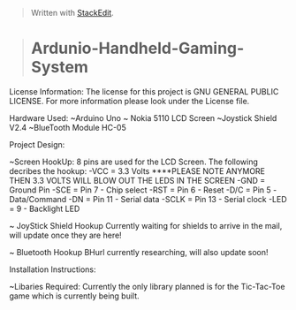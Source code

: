 


> Written with [StackEdit](https://stackedit.io/).
> 



> # Ardunio-Handheld-Gaming-System

License Information:
  The license for this project is GNU GENERAL PUBLIC LICENSE. For more information please look under the License file.


Hardware Used:
  ~Arduino Uno
  ~ Nokia 5110 LCD Screen
  ~Joystick Shield V2.4 
  ~BlueTooth Module HC-05


Project Design:

  ~Screen HookUp:
      8 pins are used for the LCD Screen. The following decribes the hookup:
       -VCC = 3.3 Volts ****PLEASE NOTE ANYMORE THEN 3.3 VOLTS WILL BLOW OUT THE LEDS IN THE SCREEN
      -GND = Ground Pin
      -SCE = Pin 7  - Chip select
      -RST = Pin 6  - Reset
      -D/C = Pin 5  -Data/Command
      -DN<MOSI> = Pin 11 - Serial data
      -SCLK = Pin 13  - Serial clock
      -LED = 9    - Backlight LED

  ~ JoyStick Shield Hookup
	  Currently waiting for shields to arrive in the mail, will update once they are here!
  
     
      
  ~ Bluetooth Hookup
      BHurl currently researching, will also update soon!
  

Installation Instructions:

  ~Libaries Required:
      Currently the only library planned is for the Tic-Tac-Toe game which is currently being built. 